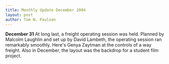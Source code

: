 ```yaml
---
title: Monthly Update December 2004 
layout: post
author: Tom N. Paulsen
---
```




 **December 31**  At long last, a freight operating session was held. Planned by Malcolm Laughlin and set up by David Lambeth, the operating session ran remarkably smoothly. Here's Genya Zaytman at the controls of a way freight. Also in December, the layout was the backdrop for a student film project.    